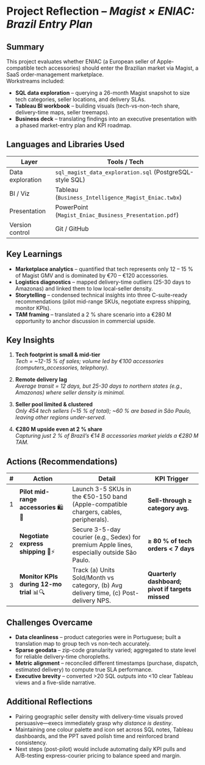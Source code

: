 # Project Reflection – *Magist × ENIAC: Brazil Entry Plan*

## Summary
This project evaluates whether ENIAC (a European seller of Apple-compatible tech accessories) should enter the Brazilian market via Magist, a SaaS order-management marketplace.  
Workstreams included:

* **SQL data exploration** – querying a 26-month Magist snapshot to size tech categories, seller locations, and delivery SLAs.  
* **Tableau BI workbook** – building visuals (tech-vs-non-tech share, delivery-time maps, seller treemaps).  
* **Business deck** – translating findings into an executive presentation with a phased market-entry plan and KPI roadmap.

## Languages and Libraries Used
| Layer | Tools / Tech |
|-------|--------------|
| Data exploration | `sql_magist_data_exploration.sql` (PostgreSQL-style SQL) |
| BI / Viz | Tableau (`Business_Intelligence_Magist_Eniac.twbx`) |
| Presentation | PowerPoint (`Magist_Eniac_Business_Presentation.pdf`) |
| Version control | Git / GitHub |

## Key Learnings
* **Marketplace analytics** – quantified that tech represents only 12 – 15 % of Magist GMV and is dominated by €70 – €120 accessories.  
* **Logistics diagnostics** – mapped delivery-time outliers (25-30 days to Amazonas) and linked them to low local-seller density.  
* **Storytelling** – condensed technical insights into three C-suite-ready recommendations (pilot mid-range SKUs, negotiate express shipping, monitor KPIs).  
* **TAM framing** – translated a 2 % share scenario into a €280 M opportunity to anchor discussion in commercial upside.

## Key Insights
1. **Tech footprint is small & mid-tier**  
   *Tech = ~12-15 % of sales; volume led by €100 accessories (computers_accessories, telephony).*

2. **Remote delivery lag**  
   *Average transit = 12 days, but 25-30 days to northern states (e.g., Amazonas) where seller density is minimal.*

3. **Seller pool limited & clustered**  
   *Only 454 tech sellers (~15 % of total); ~60 % are based in São Paulo, leaving other regions under-served.*

4. **€280 M upside even at 2 % share**  
   *Capturing just 2 % of Brazil’s €14 B accessories market yields a €280 M TAM.*

## Actions (Recommendations)
| # | Action | Detail | KPI Trigger |
|---|--------|--------|-------------|
| 1 | **Pilot mid-range accessories** 🛍️🔌 | Launch 3-5 SKUs in the €50-150 band (Apple-compatible chargers, cables, peripherals). | **Sell-through ≥ category avg.** |
| 2 | **Negotiate express shipping** 🚚⚡ | Secure 3-5-day courier (e.g., Sedex) for premium Apple lines, especially outside São Paulo. | **≥ 80 % of tech orders < 7 days** |
| 3 | **Monitor KPIs during 12-mo trial** 📊🔍 | Track (a) Units Sold/Month vs category, (b) Avg delivery time, (c) Post-delivery NPS. | **Quarterly dashboard; pivot if targets missed** |

## Challenges Overcame
* **Data cleanliness** – product categories were in Portuguese; built a translation map to group tech vs non-tech accurately.  
* **Sparse geodata** – zip-code granularity varied; aggregated to state level for reliable delivery-time choropleths.  
* **Metric alignment** – reconciled different timestamps (purchase, dispatch, estimated delivery) to compute true SLA performance.  
* **Executive brevity** – converted >20 SQL outputs into <10 clear Tableau views and a five-slide narrative.

## Additional Reflections
* Pairing geographic seller density with delivery-time visuals proved persuasive—execs immediately grasp why *distance is destiny*.  
* Maintaining one colour palette and icon set across SQL notes, Tableau dashboards, and the PPT saved polish time and reinforced brand consistency.  
* Next steps (post-pilot) would include automating daily KPI pulls and A/B-testing express-courier pricing to balance speed and margin.
